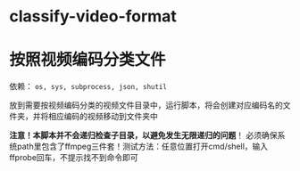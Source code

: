 # classify-video-format
# 按照视频编码分类文件

依赖： `os, sys, subprocess, json, shutil`

放到需要按视频编码分类的视频文件目录中，运行脚本，将会创建对应编码名的文件夹，并将相应编码的视频移动到文件夹中

**注意！本脚本并不会递归检查子目录，以避免发生无限递归的问题**！
必须确保系统path里包含了ffmpeg三件套！测试方法：任意位置打开cmd/shell，输入ffprobe回车，不提示找不到命令即可

